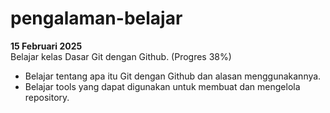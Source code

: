 # pengalaman-belajar

**15 Februari 2025** <br>
Belajar kelas Dasar Git dengan Github. (Progres 38%)
* Belajar tentang apa itu Git dengan Github dan alasan menggunakannya.
* Belajar tools yang dapat digunakan untuk membuat dan mengelola repository.
